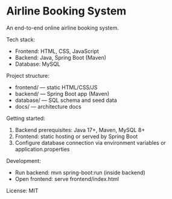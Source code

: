 # Airline Booking System

An end-to-end online airline booking system.

Tech stack:
- Frontend: HTML, CSS, JavaScript
- Backend: Java, Spring Boot (Maven)
- Database: MySQL

Project structure:
- frontend/ — static HTML/CSS/JS
- backend/ — Spring Boot app (Maven)
- database/ — SQL schema and seed data
- docs/ — architecture docs

Getting started:
1. Backend prerequisites: Java 17+, Maven, MySQL 8+
2. Frontend: static hosting or served by Spring Boot
3. Configure database connection via environment variables or application.properties

Development:
- Run backend: mvn spring-boot:run (inside backend)
- Open frontend: serve frontend/index.html

License: MIT
